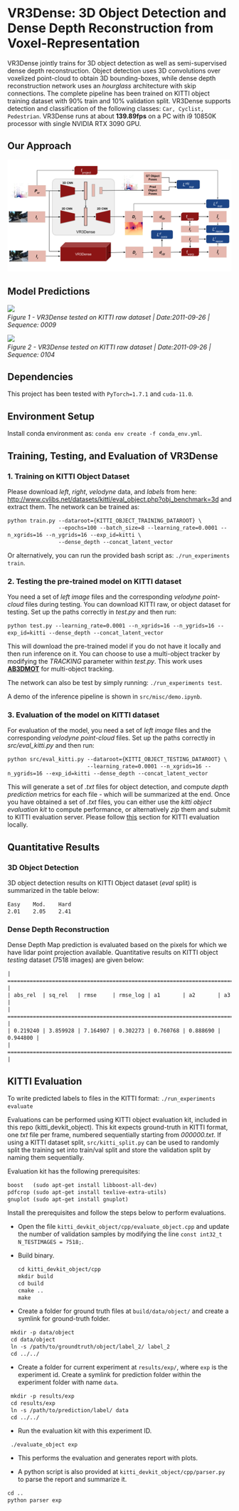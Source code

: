 # VR3Dense: 3D Object Detection and Dense Depth Reconstruction from Voxel-Representation

VR3Dense jointly trains for 3D object detection as well as semi-supervised dense depth reconstruction. Object detection uses 3D convolutions over voxelized point-cloud to obtain 3D bounding-boxes, while dense depth reconstruction network uses an *hourglass* architecture with skip connections. The complete pipeline has been trained on KITTI object training dataset with 90% train and 10% validation split. VR3Dense supports detection and classification of the following classes: ```Car, Cyclist, Pedestrian```. VR3Dense runs at about **139.89fps** on a PC with i9 10850K processor with single NVIDIA RTX 3090 GPU.  

## Our Approach

![](media/VR3Dense_Approach.png)

## Model Predictions 
![](media/demo.gif)  
*Figure 1 - VR3Dense tested on KITTI raw dataset | Date:2011-09-26 | Sequence: 0009*  

![](media/demo_scene104.gif)  
*Figure 2 - VR3Dense tested on KITTI raw dataset | Date:2011-09-26 | Sequence: 0104*  

## Dependencies 

This project has been tested with `PyTorch=1.7.1` and `cuda-11.0`.  

## Environment Setup  

Install conda environment as: ```conda env create -f conda_env.yml```.  

## Training, Testing, and Evaluation of VR3Dense  

### 1. Training on KITTI Object Dataset

Please download *left*, *right*, *velodyne* data, and *labels* from here: http://www.cvlibs.net/datasets/kitti/eval_object.php?obj_benchmark=3d and extract them. 
The network can be trained as: 
```
python train.py --dataroot={KITTI_OBJECT_TRAINING_DATAROOT} \
                --epochs=100 --batch_size=8 --learning_rate=0.0001 --n_xgrids=16 --n_ygrids=16 --exp_id=kitti \
                --dense_depth --concat_latent_vector 
```

Or alternatively, you can run the provided bash script as: ```./run_experiments train```.  

### 2. Testing the pre-trained model on KITTI dataset

You need a set of *left image* files and the corresponding *velodyne point-cloud* files during testing. You can download KITTI raw, or object dataset for testing. Set up the paths correctly in *test.py* and then run:

```
python test.py --learning_rate=0.0001 --n_xgrids=16 --n_ygrids=16 --exp_id=kitti --dense_depth --concat_latent_vector 
```

This will download the pre-trained model if you do not have it locally and then run inference on it. You can choose to use a multi-object tracker by modifying the *TRACKING* parameter within *test.py*. This work uses **[AB3DMOT](https://github.com/xinshuoweng/AB3DMOT)** for multi-object tracking.

The network can also be test by simply running: ```./run_experiments test```.  

A demo of the inference pipeline is shown in ```src/misc/demo.ipynb```.
### 3. Evaluation of the model on KITTI dataset

For evaluation of the model, you need a set of *left image* files and the corresponding *velodyne point-cloud* files. Set up the paths correctly in *src/eval_kitti.py* and then run: 

```
python src/eval_kitti.py --dataroot={KITTI_OBJECT_TESTING_DATAROOT} \
                         --learning_rate=0.0001 --n_xgrids=16 --n_ygrids=16 --exp_id=kitti --dense_depth --concat_latent_vector 
```

This will generate a set of *.txt* files for object detection, and compute *depth prediction* metrics for each file - which will be summarized at the end. Once you have obtained a set of *.txt* files, you can either use the *kitti object evaluation kit* to compute performance, or alternatively *zip* them and submit to KITTI evaluation server. Please follow [this](#kitti-evaluation) section for KITTI evaluation locally.

## Quantitative Results  

### 3D Object Detection

3D object detection results on KITTI Object dataset (*eval* split) is summarized in the table below:

```
Easy    Mod.    Hard
2.01    2.05    2.41
```

### Dense Depth Reconstruction

Dense Depth Map prediction is evaluated based on the pixels for which we have lidar point projection available. Quantitative results on KITTI object *testing* dataset (7518 images) are given below:  

```
| ========================================================================== |
| abs_rel  | sq_rel   | rmse     | rmse_log | a1       | a2       | a3       |
| ========================================================================== |
| 0.219240 | 3.859928 | 7.164907 | 0.302273 | 0.760768 | 0.888690 | 0.944800 |
| ========================================================================== |
```

## KITTI Evaluation

To write predicted labels to files in the KITTI format: ```./run_experiments evaluate```

Evaluations can be performed using KITTI object evaluation kit, included in this repo (kitti_devkit_object). This kit expects ground-truth in KITTI format, one *txt* file per frame, numbered sequentially starting from *000000.txt*. If using a KITTI dataset split, ```src/kitti_split.py``` can be used to randomly split the training set into train/val split and store the validation split by naming them sequentially. 

Evaluation kit has the following prerequisites:  
```
boost   (sudo apt-get install libboost-all-dev)
pdfcrop (sudo apt-get install texlive-extra-utils)
gnuplot (sudo apt-get install gnuplot)
```  

Install the prerequisites and follow the steps below to perform evaluations.

 - Open the file ```kitti_devkit_object/cpp/evaluate_object.cpp``` and update the number of validation samples by modifying the line ```const int32_t N_TESTIMAGES = 7518;```.   
 - Build binary.  

   ```
   cd kitti_devkit_object/cpp
   mkdir build
   cd build
   cmake ..
   make
   ```

 - Create a folder for ground truth files at ```build/data/object/``` and create a symlink for ground-truth folder.  

  ```
   mkdir -p data/object  
   cd data/object
   ln -s /path/to/groundtruth/object/label_2/ label_2
   cd ../../
  ```

 - Create a folder for current experiment at ```results/exp/```, where ```exp``` is the experiment id. Create a symlink for prediction folder within the experiment folder with name ```data```.  

  ```
   mkdir -p results/exp 
   cd results/exp
   ln -s /path/to/prediction/label/ data
   cd ../../
  ```

 - Run the evaluation kit with this experiment ID.  

 ```
  ./evaluate_object exp
 ```

 - This performs the evaluation and generates report with plots. 

 - A python script is also provided at ```kitti_devkit_object/cpp/parser.py``` to parse the report and summarize it.  

 ```
 cd ..
 python parser exp
 ```
